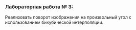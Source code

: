 ### Лабораторная работа № 3:

Реализовать поворот изображения на произвольный угол с использованием бикубической интерполяции.